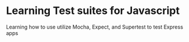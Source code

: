 # Learning Test suites for Javascript
Learning how to use utilize Mocha, Expect, and Supertest to test Express apps